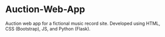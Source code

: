 # Auction-Web-App
Auction web app for a fictional music record site. Developed using HTML, CSS (Bootstrap), JS, and Python (Flask).

